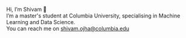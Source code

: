 Hi, I’m Shivam 👋 \
I’m a master's student at Columbia University, specialising in Machine Learning and Data Science. \
You can reach me on shivam.ojha@columbia.edu
